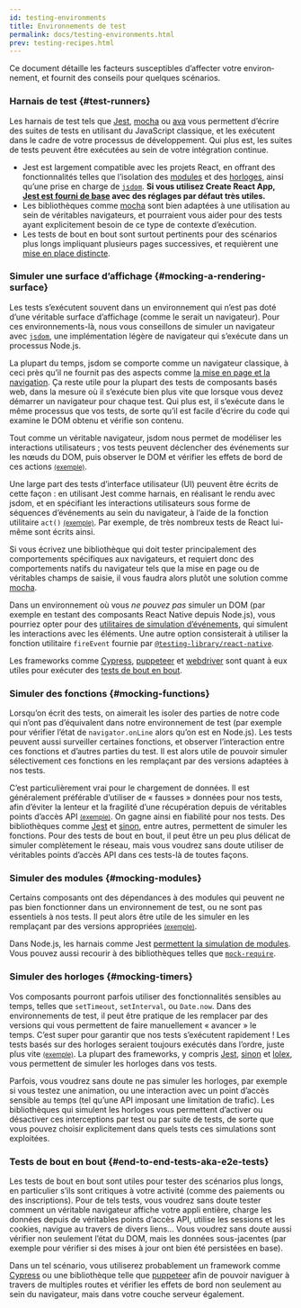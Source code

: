 ```yaml
---
id: testing-environments
title: Environnements de test
permalink: docs/testing-environments.html
prev: testing-recipes.html
---
```


<!-- Ce document vise les personnes déjà à l’aise avec JavaScript, et qui ont probablement déjà écrit des tests avec.  Il constitue une sorte de référence des différences entre les environnements de test pour les composants React, en explicitant en quoi ces différences affectent l’écriture des tests.  Ce document suppose par ailleurs une légère priorité envers les composants web basés sur react-dom, mais comprend des informations pour les autres moteurs de rendu. -->

Ce document détaille les facteurs susceptibles d’affecter votre environ­­nement, et fournit des conseils pour quelques scénarios.

### Harnais de test {#test-runners}

Les harnais de test tels que [Jest](https://jestjs.io/), [mocha](https://mochajs.org/) ou [ava](https://github.com/avajs/ava) vous permettent d’écrire des suites de tests en utilisant du JavaScript classique, et les exécutent dans le cadre de votre processus de développement. Qui plus est, les suites de tests peuvent être exécutées au sein de votre intégration continue.

- Jest est largement compatible avec les projets React, en offrant des fonctionnalités telles que l’isolation des [modules](#mocking-modules) et des [horloges](#mocking-timers), ainsi qu’une prise en charge de [`jsdom`](#mocking-a-rendering-surface). **Si vous utilisez Create React App, [Jest est fourni de base](https://facebook.github.io/create-react-app/docs/running-tests) avec des réglages par défaut très utiles.**
- Les bibliothèques comme [mocha](https://mochajs.org/#running-mocha-in-the-browser) sont bien adaptées à une utilisation au sein de véritables navigateurs, et pourraient vous aider pour des tests ayant explicitement besoin de ce type de contexte d’exécution.
- Les tests de bout en bout sont surtout pertinents pour des scénarios plus longs impliquant plusieurs pages successives, et requièrent une [mise en place distincte](#end-to-end-tests-aka-e2e-tests).

### Simuler une surface d’affichage {#mocking-a-rendering-surface}

Les tests s’exécutent souvent dans un environnement qui n’est pas doté d’une véritable surface d’affichage (comme le serait un navigateur).  Pour ces environnements-là, nous vous conseillons de simuler un navigateur avec [`jsdom`](https://github.com/jsdom/jsdom), une implémentation légère de navigateur qui s’exécute dans un processus Node.js.

La plupart du temps, jsdom se comporte comme un navigateur classique, à ceci près qu’il ne fournit pas des aspects comme [la mise en page et la navigation](https://github.com/jsdom/jsdom#unimplemented-parts-of-the-web-platform). Ça reste utile pour la plupart des tests de composants basés web, dans la mesure où il s’exécute bien plus vite que lorsque vous devez démarrer un navigateur pour chaque test.  Qui plus est, il s’exécute dans le même processus que vos tests, de sorte qu’il est facile d’écrire du code qui examine le DOM obtenu et vérifie son contenu.

Tout comme un véritable navigateur, jsdom nous permet de modéliser les interactions utilisateurs ; vos tests peuvent déclencher des événements sur les nœuds du DOM, puis observer le DOM et vérifier les effets de bord de ces actions [<small>(exemple)</small>](/docs/testing-recipes.html#events).

Une large part des tests d’interface utilisateur (UI) peuvent être écrits de cette façon : en utilisant Jest comme harnais, en réalisant le rendu avec jsdom, et en spécifiant les interactions utilisateurs sous forme de séquences d’événements au sein du navigateur, à l’aide de la fonction utilitaire `act()` [<small>(exemple)</small>](/docs/testing-recipes.html).  Par exemple, de très nombreux tests de React lui-même sont écrits ainsi.

Si vous écrivez une bibliothèque qui doit tester principalement des comportements spécifiques aux navigateurs, et requiert donc des comportements natifs du navigateur tels que la mise en page ou de véritables champs de saisie, il vous faudra alors plutôt une solution comme [mocha](https://mochajs.org/).

Dans un environnement où vous _ne pouvez pas_ simuler un DOM (par exemple en testant des composants React Native depuis Node.js), vous pourriez opter pour des [utilitaires de simulation d’événements](/docs/test-utils.html#simulate), qui simulent les interactions avec les éléments. Une autre option consisterait à utiliser la fonction utilitaire `fireEvent` fournie par [`@testing-library/react-native`](https://testing-library.com/docs/react-native-testing-library/intro).

Les frameworks comme [Cypress](https://www.cypress.io/), [puppeteer](https://github.com/GoogleChrome/puppeteer) et [webdriver](https://www.seleniumhq.org/projects/webdriver/) sont quant à eux utiles pour exécuter des [tests de bout en bout](#end-to-end-tests-aka-e2e-tests).

### Simuler des fonctions {#mocking-functions}

Lorsqu’on écrit des tests, on aimerait les isoler des parties de notre code qui n’ont pas d’équivalent dans notre environnement de test (par exemple pour vérifier l’état de `navigator.onLine` alors qu’on est en Node.js).  Les tests peuvent aussi surveiller certaines fonctions, et observer l’interaction entre ces fonctions et d’autres parties du test.  Il est alors utile de pouvoir simuler sélectivement ces fonctions en les remplaçant par des versions adaptées à nos tests.

C’est particulièrement vrai pour le chargement de données.  Il est généralement préférable d’utiliser de « fausses » données pour nos tests, afin d’éviter la lenteur et la fragilité d’une récupération depuis de véritables points d’accès API [<small>(exemple)</small>](/docs/testing-recipes.html#data-fetching).  On gagne ainsi en fiabilité pour nos tests.  Des bibliothèques comme [Jest](https://jestjs.io/) et [sinon](https://sinonjs.org/), entre autres, permettent de simuler les fonctions.  Pour des tests de bout en bout, il peut être un peu plus délicat de simuler complètement le réseau, mais vous voudrez sans doute utiliser de véritables points d’accès API dans ces tests-là de toutes façons.

### Simuler des modules {#mocking-modules}

Certains composants ont des dépendances à des modules qui peuvent ne pas bien fonctionner dans un environnement de test, ou ne sont pas essentiels à nos tests.  Il peut alors être utile de les simuler en les remplaçant par des versions appropriées [<small>(exemple)</small>](/docs/testing-recipes.html#mocking-modules).

Dans Node.js, les harnais comme Jest [permettent la simulation de modules](https://jestjs.io/docs/en/manual-mocks). Vous pouvez aussi recourir à des bibliothèques telles que [`mock-require`](https://www.npmjs.com/package/mock-require).

### Simuler des horloges {#mocking-timers}

Vos composants pourront parfois utiliser des fonctionnalités sensibles au temps, telles que `setTimeout`, `setInterval`, ou `Date.now`. Dans des environnements de test, il peut être pratique de les remplacer par des versions qui vous permettent de faire manuellement « avancer » le temps. C’est super pour garantir que nos tests s’exécutent rapidement ! Les tests basés sur des horloges seraient toujours exécutés dans l’ordre, juste plus vite [<small>(exemple)</small>](/docs/testing-recipes.html#timers). La plupart des frameworks, y compris [Jest](https://jestjs.io/docs/en/timer-mocks), [sinon](https://sinonjs.org/releases/latest/fake-timers) et [lolex](https://github.com/sinonjs/lolex), vous permettent de simuler les horloges dans vos tests.

Parfois, vous voudrez sans doute ne pas simuler les horloges, par exemple si vous testez une animation, ou une interaction avec un point d’accès sensible au temps (tel qu’une API imposant une limitation de trafic).  Les bibliothèques qui simulent les horloges vous permettent d’activer ou désactiver ces interceptions par test ou par suite de tests, de sorte que vous pouvez choisir explicitement dans quels tests ces simulations sont exploitées.

### Tests de bout en bout {#end-to-end-tests-aka-e2e-tests}

Les tests de bout en bout sont utiles pour tester des scénarios plus longs, en particulier s’ils sont critiques à votre activité (comme des paiements ou des inscriptions).  Pour de tels tests, vous voudrez sans doute tester comment un véritable navigateur affiche votre appli entière, charge les données depuis de véritables points d’accès API, utilise les sessions et les cookies, navigue au travers de divers liens…  Vous voudrez sans doute aussi vérifier non seulement l’état du DOM, mais les données sous-jacentes (par exemple pour vérifier si des mises à jour ont bien été persistées en base).

Dans un tel scénario, vous utiliserez probablement un framework comme [Cypress](https://www.cypress.io/) ou une bibliothèque telle que [puppeteer](https://github.com/GoogleChrome/puppeteer) afin de pouvoir naviguer à travers de multiples routes et vérifier les effets de bord non seulement au sein du navigateur, mais dans votre couche serveur également.
